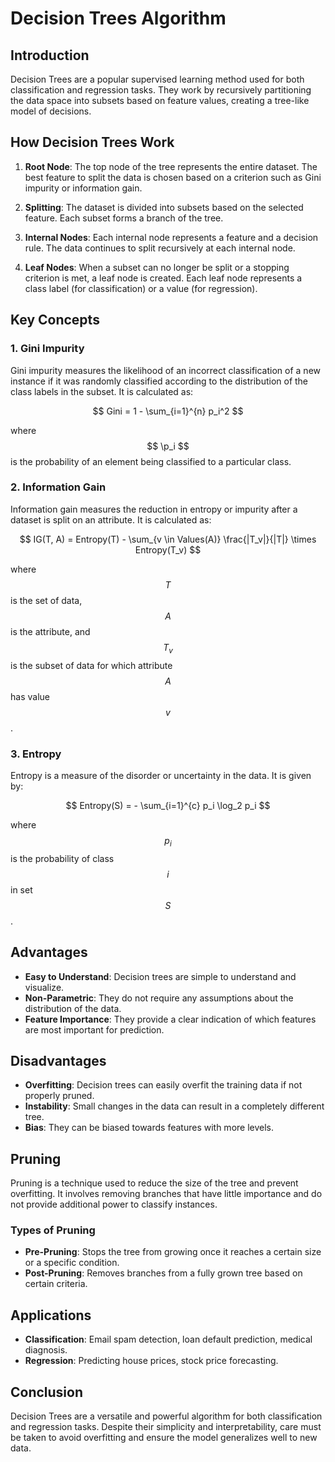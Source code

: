 # Decision Trees Algorithm

## Introduction

Decision Trees are a popular supervised learning method used for both classification and regression tasks. They work by recursively partitioning the data space into subsets based on feature values, creating a tree-like model of decisions.

## How Decision Trees Work

1. **Root Node**: The top node of the tree represents the entire dataset. The best feature to split the data is chosen based on a criterion such as Gini impurity or information gain.

2. **Splitting**: The dataset is divided into subsets based on the selected feature. Each subset forms a branch of the tree.

3. **Internal Nodes**: Each internal node represents a feature and a decision rule. The data continues to split recursively at each internal node.

4. **Leaf Nodes**: When a subset can no longer be split or a stopping criterion is met, a leaf node is created. Each leaf node represents a class label (for classification) or a value (for regression).

## Key Concepts

### 1. Gini Impurity

Gini impurity measures the likelihood of an incorrect classification of a new instance if it was randomly classified according to the distribution of the class labels in the subset. It is calculated as:

$$ Gini = 1 - \sum_{i=1}^{n} p_i^2 $$

where $$ \p_i $$ is the probability of an element being classified to a particular class.

### 2. Information Gain

Information gain measures the reduction in entropy or impurity after a dataset is split on an attribute. It is calculated as:

$$ IG(T, A) = Entropy(T) - \sum_{v \in Values(A)} \frac{|T_v|}{|T|} \times Entropy(T_v) $$

where $$ T $$ is the set of data, $$ A $$ is the attribute, and $$ T_v $$ is the subset of data for which attribute $$ A $$ has value $$ v $$.

### 3. Entropy

Entropy is a measure of the disorder or uncertainty in the data. It is given by:

$$ Entropy(S) = - \sum_{i=1}^{c} p_i \log_2 p_i $$

where $$ p_i $$ is the probability of class $$ i $$ in set $$ S $$.

## Advantages

- **Easy to Understand**: Decision trees are simple to understand and visualize.
- **Non-Parametric**: They do not require any assumptions about the distribution of the data.
- **Feature Importance**: They provide a clear indication of which features are most important for prediction.

## Disadvantages

- **Overfitting**: Decision trees can easily overfit the training data if not properly pruned.
- **Instability**: Small changes in the data can result in a completely different tree.
- **Bias**: They can be biased towards features with more levels.

## Pruning

Pruning is a technique used to reduce the size of the tree and prevent overfitting. It involves removing branches that have little importance and do not provide additional power to classify instances.

### Types of Pruning

- **Pre-Pruning**: Stops the tree from growing once it reaches a certain size or a specific condition.
- **Post-Pruning**: Removes branches from a fully grown tree based on certain criteria.

## Applications

- **Classification**: Email spam detection, loan default prediction, medical diagnosis.
- **Regression**: Predicting house prices, stock price forecasting.

## Conclusion

Decision Trees are a versatile and powerful algorithm for both classification and regression tasks. Despite their simplicity and interpretability, care must be taken to avoid overfitting and ensure the model generalizes well to new data.

